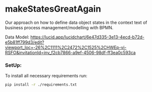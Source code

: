 # makeStatesGreatAgain
Our approach on how to define data object states in the context text of business process management/modelling with BPMN.

Data Model: https://lucid.app/lucidchart/6e47d335-3e13-4ecd-b72d-e5b81ff799d3/edit?viewport_loc=-26%2C1111%2C2472%2C1525%2CHWEp-vi-RSFO&invitationId=inv_f2cb7866-a9ef-4506-98df-ff3ea0c593ca


### SetUp:

To install all necessary requirements run: 
```sh
pip install -r ./requirements.txt
```

